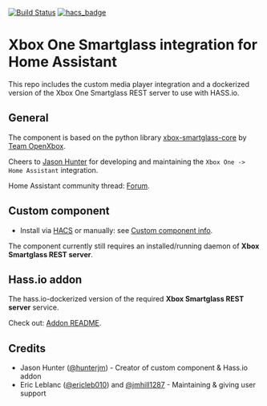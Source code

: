 [![Build Status](https://travis-ci.com/OpenXbox/xboxone-home-assistant.svg?branch=master)](https://travis-ci.com/OpenXbox/xboxone-home-assistant)
[![hacs_badge](https://img.shields.io/badge/HACS-Default-orange.svg)](https://github.com/custom-components/hacs)

# Xbox One Smartglass integration for Home Assistant

This repo includes the custom media player integration and a
dockerized version of the Xbox One Smartglass REST server to
use with HASS.io.

## General

The component is based on the python library [xbox-smartglass-core](https://github.com/OpenXbox/xbox-smartglass-core-python)
by [Team OpenXbox](https://openxbox.org).

Cheers to [Jason Hunter](https://github.com/hunterjm) for developing and maintaining the `Xbox One -> Home Assistant`
integration.

Home Assistant community thread: [Forum](https://community.home-assistant.io/t/hass-io-add-on-xbox-one/63750).

## Custom component

* Install via [HACS](https://hacs.xyz/docs/publish/start) or manually: see [Custom component info](info.md).

The component currently still requires an installed/running daemon of **Xbox Smartglass REST server**.

## Hass.io addon

The hass.io-dockerized version of the required **Xbox Smartglass REST server** service.

Check out: [Addon README](hassio/README.md).

## Credits

- Jason Hunter ([@hunterjm](https://github.com/hunterjm)) - Creator of custom component & Hass.io addon
- Eric Leblanc ([@ericleb010](https://github.com/ericleb010)) and [@jmhill1287](https://github.com/jmhill1287) - Maintaining & giving user support
